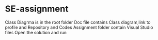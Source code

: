 # SE-assignment

Class Diagrma is in the root folder
Doc file contains Class diagram,link to profile and Repository and Codes
Assignment folder contain Visual Studio files
Open the solution and run 
